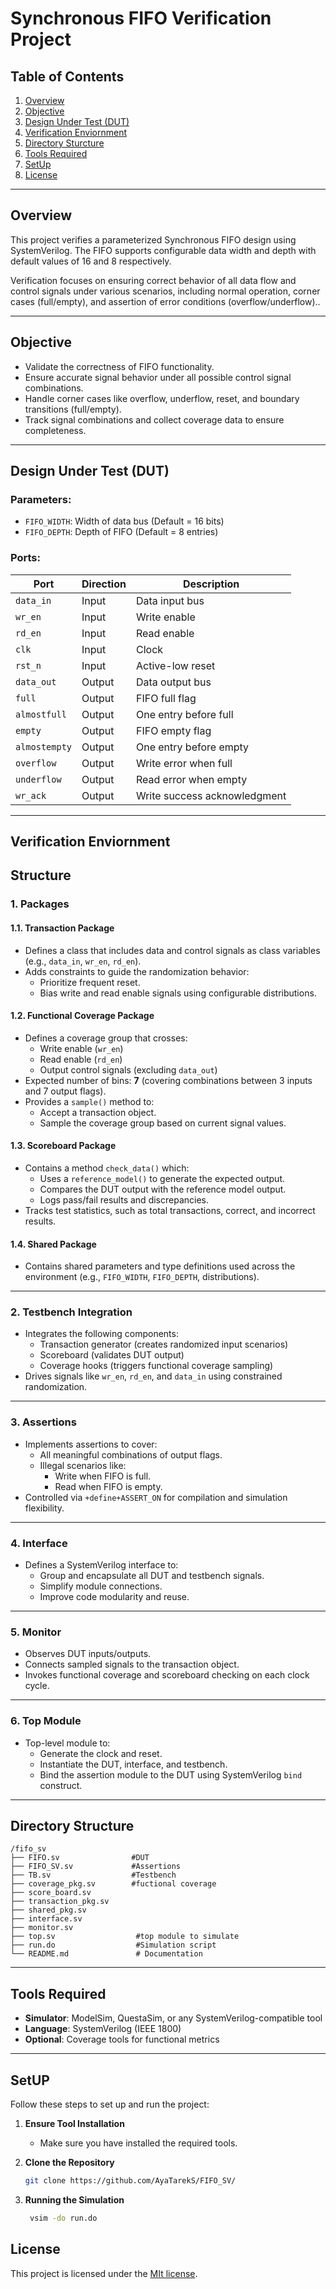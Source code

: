 #  Synchronous FIFO Verification Project

## Table of Contents

1. [Overview](#overview)
2. [Objective](#objective)
3. [Design Under Test (DUT)](#Design-Under-Test-(DUT))
3. [Verification Enviornment](#verification-Enviornment)
4. [Directory Sturcture](#Directory-Structure)
5. [Tools Required](#Tools-Required)
6. [SetUp](#SetUp)
7. [License](#license)

---

## Overview
This project verifies a parameterized Synchronous FIFO design using SystemVerilog. The FIFO supports configurable data width and depth with default values of 16 and 8 respectively.

Verification focuses on ensuring correct behavior of all data flow and control signals under various scenarios, including normal operation, corner cases (full/empty), and assertion of error conditions (overflow/underflow)..

---
## Objective
- Validate the correctness of FIFO functionality.
- Ensure accurate signal behavior under all possible control signal combinations.
- Handle corner cases like overflow, underflow, reset, and boundary transitions (full/empty).
- Track signal combinations and collect coverage data to ensure completeness.

---

## Design Under Test (DUT)

### Parameters:
- `FIFO_WIDTH`: Width of data bus (Default = 16 bits)
- `FIFO_DEPTH`: Depth of FIFO (Default = 8 entries)

### Ports:

| Port         | Direction | Description |
|--------------|-----------|-------------|
| `data_in`    | Input     | Data input bus |
| `wr_en`      | Input     | Write enable |
| `rd_en`      | Input     | Read enable |
| `clk`        | Input     | Clock |
| `rst_n`      | Input     | Active-low reset |
| `data_out`   | Output    | Data output bus |
| `full`       | Output    | FIFO full flag |
| `almostfull` | Output    | One entry before full |
| `empty`      | Output    | FIFO empty flag |
| `almostempty`| Output    | One entry before empty |
| `overflow`   | Output    | Write error when full |
| `underflow`  | Output    | Read error when empty |
| `wr_ack`     | Output    | Write success acknowledgment |

---
## Verification Enviornment

## Structure

### **1. Packages**

#### **1.1. Transaction Package**

- Defines a class that includes data and control signals as class variables (e.g., `data_in`, `wr_en`, `rd_en`).
- Adds constraints to guide the randomization behavior:
  - Prioritize frequent reset.
  - Bias write and read enable signals using configurable distributions.

#### **1.2. Functional Coverage Package**

- Defines a coverage group that crosses:
  - Write enable (`wr_en`)
  - Read enable (`rd_en`)
  - Output control signals (excluding `data_out`)
- Expected number of bins: **7** (covering combinations between 3 inputs and 7 output flags).
- Provides a `sample()` method to:
  - Accept a transaction object.
  - Sample the coverage group based on current signal values.

#### **1.3. Scoreboard Package**

- Contains a method `check_data()` which:
  - Uses a `reference_model()` to generate the expected output.
  - Compares the DUT output with the reference model output.
  - Logs pass/fail results and discrepancies.
- Tracks test statistics, such as total transactions, correct, and incorrect results.

#### **1.4. Shared Package**

- Contains shared parameters and type definitions used across the environment (e.g., `FIFO_WIDTH`, `FIFO_DEPTH`, distributions).

---

### **2. Testbench Integration**

- Integrates the following components:
  - Transaction generator (creates randomized input scenarios)
  - Scoreboard (validates DUT output)
  - Coverage hooks (triggers functional coverage sampling)
- Drives signals like `wr_en`, `rd_en`, and `data_in` using constrained randomization.

---

### **3. Assertions**

- Implements assertions to cover:
  - All meaningful combinations of output flags.
  - Illegal scenarios like:
    - Write when FIFO is full.
    - Read when FIFO is empty.
- Controlled via `+define+ASSERT_ON` for compilation and simulation flexibility.

---

### **4. Interface**

- Defines a SystemVerilog interface to:
  - Group and encapsulate all DUT and testbench signals.
  - Simplify module connections.
  - Improve code modularity and reuse.

---

### **5. Monitor**

- Observes DUT inputs/outputs.
- Connects sampled signals to the transaction object.
- Invokes functional coverage and scoreboard checking on each clock cycle.

---

### **6. Top Module**

- Top-level module to:
  - Generate the clock and reset.
  - Instantiate the DUT, interface, and testbench.
  - Bind the assertion module to the DUT using SystemVerilog `bind` construct.

---

## Directory Structure

```
/fifo_sv
├── FIFO.sv                #DUT
├── FIFO_SV.sv             #Assertions
├── TB.sv                  #Testbench
├── coverage_pkg.sv        #fuctional coverage
├── score_board.sv
├── transaction_pkg.sv
├── shared_pkg.sv
├── interface.sv
├── monitor.sv
├── top.sv                  #top module to simulate
├── run.do                  #Simulation script
└── README.md               # Documentation
```

---

## Tools Required

- **Simulator**: ModelSim, QuestaSim, or any SystemVerilog-compatible tool
- **Language**: SystemVerilog (IEEE 1800)
- **Optional**: Coverage tools for functional metrics

---

## SetUP

Follow these steps to set up and run the project:

1. **Ensure Tool Installation**
   - Make sure you have installed the required tools.

2. **Clone the Repository**
   ```bash
   git clone https://github.com/AyaTarekS/FIFO_SV/
   ```

3. **Running the Simulation**
   ```sh
    vsim -do run.do
   ```

## License

This project is licensed under the [MIt license](LICENSE).
